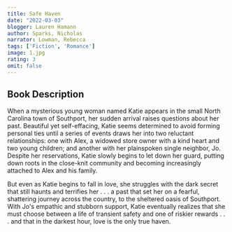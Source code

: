 ```yaml
---
title: Safe Haven
date: "2022-03-03"
blogger: Lauren Hamann
author: Sparks, Nicholas
narrator: Lowman, Rebecca
tags: ['Fiction', 'Romance']
image: 1.jpg
rating: 3
omit: false
---
```



## Book Description

When a mysterious young woman named Katie appears in the small North Carolina town of Southport, her sudden arrival raises questions about her past. Beautiful yet self-effacing, Katie seems determined to avoid forming personal ties until a series of events draws her into two reluctant relationships: one with Alex, a widowed store owner with a kind heart and two young children; and another with her plainspoken single neighbor, Jo. Despite her reservations, Katie slowly begins to let down her guard, putting down roots in the close-knit community and becoming increasingly attached to Alex and his family.

But even as Katie begins to fall in love, she struggles with the dark secret that still haunts and terrifies her . . . a past that set her on a fearful, shattering journey across the country, to the sheltered oasis of Southport. With Jo's empathic and stubborn support, Katie eventually realizes that she must choose between a life of transient safety and one of riskier rewards . . . and that in the darkest hour, love is the only true haven.